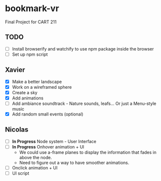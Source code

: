 # bookmark-vr
Final Project for CART 211

## TODO

- [ ] Install browserify and watchify to use npm package inside the browser
- [ ] Set up npm script

## Xavier

- [X] Make a better landscape
- [X] Work on a wireframed sphere
- [X] Create a sky
- [X] Add animations
- [ ] Add ambiance soundtrack - Nature sounds, leafs... Or just a Menu-style music
- [X] Add random small events (optional)

## Nicolas

- [ ] **In Progress** Node system - User Interface
- [ ] **In Progress** Onhover animation + UI
    - We could use a-frame planes to display the information that fades in above
      the node.
    - Need to figure out a way to have smoother animations.
- [ ] Onclick animation + UI
- [ ] UI script